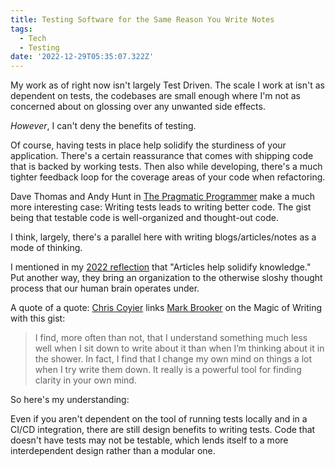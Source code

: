 ```yaml
---
title: Testing Software for the Same Reason You Write Notes
tags:
  - Tech
  - Testing
date: '2022-12-29T05:35:07.322Z'
---
```


My work as of right now isn't largely Test Driven. The scale I work at isn't as dependent on tests, the codebases are small enough where I'm not as concerned about on glossing over any unwanted side effects.

_However_, I can't deny the benefits of testing.

Of course, having tests in place help solidify the sturdiness of your application. There's a certain reassurance that comes with shipping code that is backed by working tests. Then also while developing, there's a much tighter feedback loop for the coverage areas of your code when refactoring.

Dave Thomas and Andy Hunt in [The Pragmatic Programmer](/pragmaticprogramer) make a much more interesting case: Writing tests leads to writing better code. The gist being that testable code is well-organized and thought-out code.

I think, largely, there's a parallel here with writing blogs/articles/notes as a mode of thinking.

I mentioned in my [2022 reflection](/2022) that "Articles help solidify knowledge." Put another way, they bring an organization to the otherwise sloshy thought process that our human brain operates under.

A quote of a quote: [Chris Coyier](https://chriscoyier.net/2022/12/13/writing-is-the-ticket-to-a-clear-understanding/) links [Mark Brooker](https://brooker.co.za/blog/2022/11/08/writing.html#foot1) on the Magic of Writing with this gist:

> I find, more often than not, that I understand something much less well when I sit down to write about it than when I’m thinking about it in the shower. In fact, I find that I change my own mind on things a lot when I try write them down. It really is a powerful tool for finding clarity in your own mind.

So here's my understanding:

Even if you aren't dependent on the tool of running tests locally and in a CI/CD integration, there are still design benefits to writing tests. Code that doesn't have tests may not be testable, which lends itself to a more interdependent design rather than a modular one.
